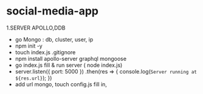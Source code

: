 # social-media-app
  1.SERVER APOLLO,DDB 
- go Mongo : db, cluster, user, ip 
- npm init -y 
- touch index.js .gitignore
- npm install apollo-server graphql mongoose
- go index.js fill & run server ( node index.js)
- server.listen({ port: 5000 })
  .then(res => {
    console.log(`Server running at ${res.url}`);
  })
- add url mongo, touch config.js fill in, 